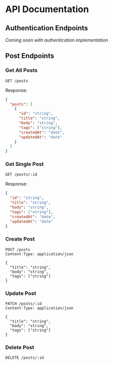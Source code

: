 # API Documentation

## Authentication Endpoints

_Coming soon with authentication implementation_

## Post Endpoints

### Get All Posts

```http
GET /posts
```

Response:

```json
{
  "posts": [
    {
      "id": "string",
      "title": "string",
      "body": "string",
      "tags": ["string"],
      "createdAt": "date",
      "updatedAt": "date"
    }
  ]
}
```

### Get Single Post

```http
GET /posts/:id
```

Response:

```json
{
  "id": "string",
  "title": "string",
  "body": "string",
  "tags": ["string"],
  "createdAt": "date",
  "updatedAt": "date"
}
```

### Create Post

```http
POST /posts
Content-Type: application/json

{
  "title": "string",
  "body": "string",
  "tags": ["string"]
}
```

### Update Post

```http
PATCH /posts/:id
Content-Type: application/json

{
  "title": "string",
  "body": "string",
  "tags": ["string"]
}
```

### Delete Post

```http
DELETE /posts/:id
```
